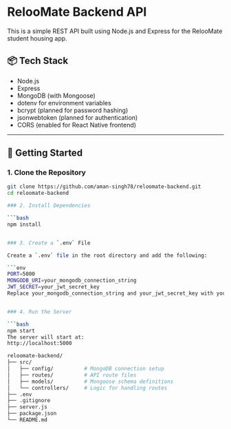 # RelooMate Backend API

This is a simple REST API built using Node.js and Express for the RelooMate student housing app.

## 📦 Tech Stack

- Node.js
- Express
- MongoDB (with Mongoose)
- dotenv for environment variables
- bcrypt (planned for password hashing)
- jsonwebtoken (planned for authentication)
- CORS (enabled for React Native frontend)

---

## 🚀 Getting Started

### 1. Clone the Repository

````bash
git clone https://github.com/aman-singh78/reloomate-backend.git
cd reloomate-backend

### 2. Install Dependencies

```bash
npm install


### 3. Create a `.env` File

Create a `.env` file in the root directory and add the following:

```env
PORT=5000
MONGODB_URI=your_mongodb_connection_string
JWT_SECRET=your_jwt_secret_key
Replace your_mongodb_connection_string and your_jwt_secret_key with your actual MongoDB URI and secret key.


### 4. Run the Server

```bash
npm start
The server will start at:
http://localhost:5000

reloomate-backend/
├── src/
│   ├── config/          # MongoDB connection setup
│   ├── routes/          # API route files
│   ├── models/          # Mongoose schema definitions
│   └── controllers/     # Logic for handling routes
├── .env
├── .gitignore
├── server.js
├── package.json
└── README.md

````
